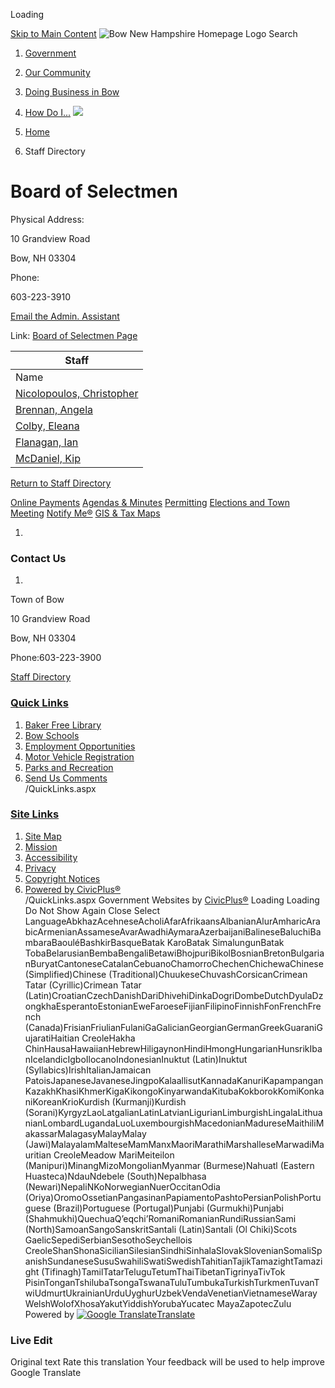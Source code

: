  

Loading

  [Skip to Main Content](https://www.bownh.gov/453/Board-of-Selectmen/)   ![Bow New Hampshire Homepage Logo](https://www.bownh.gov/ImageRepository/Document?documentID=6690)  Search 

 1.  [Government](https://www.bownh.gov/27/Government) 
 1.  [Our Community](https://www.bownh.gov/31/Our-Community) 
 1.  [Doing Business in Bow](https://www.bownh.gov/35/Doing-Business-in-Bow) 
 1.  [How Do I...](https://www.bownh.gov/9/How-Do-I) 
  ![](https://www.bownh.gov/ImageRepository/Document?documentID=6691)  

 1.  [Home](https://www.bownh.gov) 
 1. Staff Directory

# Board of Selectmen

  Physical Address:

10 Grandview Road

Bow, NH 03304

Phone:

603-223-3910

 [Email the Admin. Assistant](mailto:tlindquist@bownh.gov) 

Link: [Board of Selectmen Page](https://www.bownh.gov/283/Board-of-Selectmen) 

|Staff|
|---|
|Name|Title|Email|Phone|Additional Phone|
|[Nicolopoulos, Christopher](https://www.bownh.gov/directory.aspx?EID=117)|Selectman|[Email](mailto:cnicolopoulos@bownh.gov)|603-223-3910| |
|[Brennan, Angela](https://www.bownh.gov/directory.aspx?EID=160)|Vice Chair||603-223-3910| |
|[Colby, Eleana](https://www.bownh.gov/directory.aspx?EID=172)|Selectwoman||603-223-3910| |
|[Flanagan, Ian](https://www.bownh.gov/directory.aspx?EID=183)|Selectman||603-223-3910| |
|[McDaniel, Kip](https://www.bownh.gov/directory.aspx?EID=184)|Chair||603-223-3910| |

  [Return to Staff Directory](https://www.bownh.gov/Directory.aspx)  

  [Online Payments](https://pay.eb2gov.com/BowNH)   [Agendas & Minutes](https://www.bownh.gov/AgendaCenter)   [Permitting](https://www.bownh.gov/568/Permits-Applications)   [Elections and Town Meeting](https://www.bownh.gov/741/Elections)   [Notify Me®](https://www.bownh.gov/list.aspx)   [GIS & Tax Maps](https://www.bownh.gov/172/Tax-MapsGIS)  

 1.    

### Contact Us

 1.    

Town of Bow   

10 Grandview Road   

Bow, NH 03304   

Phone:603-223-3900   

 [Staff Directory](https://www.bownh.gov/directory)    

###  [Quick Links](https://www.bownh.gov/QuickLinks.aspx?CID=48) 

 1.  [Baker Free Library](https://www.bowbakerfreelibrary.org)  
 1.  [Bow Schools](https://www.bownh.gov/257/Schools)  
 1.  [Employment Opportunities](https://www.bownh.gov/Jobs.aspx)  
 1.  [Motor Vehicle Registration](https://www.bownh.gov/216)  
 1.  [Parks and Recreation](https://www.bownh.gov/256/Parks-Recreation)  
 1.  [Send Us Comments](https://www.bownh.gov/FormCenter/Contact-Us-4/Contact-Officials-43)  
 /QuickLinks.aspx 

###  [Site Links](https://www.bownh.gov/QuickLinks.aspx?CID=53) 

 1.  [Site Map](https://www.bownh.gov/sitemap)  
 1.  [Mission](https://www.bownh.gov)  
 1.  [Accessibility](https://www.bownh.gov/Accessibility)  
 1.  [Privacy](https://www.bownh.gov)  
 1.  [Copyright Notices](https://www.bownh.gov/site/copyright)  
 1.  [Powered by CivicPlus®](https://civicplus.com/referral)  
 /QuickLinks.aspx Government Websites by [CivicPlus®](https://connect.civicplus.com/referral)  Loading Loading Do Not Show Again Close Select LanguageAbkhazAcehneseAcholiAfarAfrikaansAlbanianAlurAmharicArabicArmenianAssameseAvarAwadhiAymaraAzerbaijaniBalineseBaluchiBambaraBaouléBashkirBasqueBatak KaroBatak SimalungunBatak TobaBelarusianBembaBengaliBetawiBhojpuriBikolBosnianBretonBulgarianBuryatCantoneseCatalanCebuanoChamorroChechenChichewaChinese (Simplified)Chinese (Traditional)ChuukeseChuvashCorsicanCrimean Tatar (Cyrillic)Crimean Tatar (Latin)CroatianCzechDanishDariDhivehiDinkaDogriDombeDutchDyulaDzongkhaEsperantoEstonianEweFaroeseFijianFilipinoFinnishFonFrenchFrench (Canada)FrisianFriulianFulaniGaGalicianGeorgianGermanGreekGuaraniGujaratiHaitian CreoleHakha ChinHausaHawaiianHebrewHiligaynonHindiHmongHungarianHunsrikIbanIcelandicIgboIlocanoIndonesianInuktut (Latin)Inuktut (Syllabics)IrishItalianJamaican PatoisJapaneseJavaneseJingpoKalaallisutKannadaKanuriKapampanganKazakhKhasiKhmerKigaKikongoKinyarwandaKitubaKokborokKomiKonkaniKoreanKrioKurdish (Kurmanji)Kurdish (Sorani)KyrgyzLaoLatgalianLatinLatvianLigurianLimburgishLingalaLithuanianLombardLugandaLuoLuxembourgishMacedonianMadureseMaithiliMakassarMalagasyMalayMalay (Jawi)MalayalamMalteseMamManxMaoriMarathiMarshalleseMarwadiMauritian CreoleMeadow MariMeiteilon (Manipuri)MinangMizoMongolianMyanmar (Burmese)Nahuatl (Eastern Huasteca)NdauNdebele (South)Nepalbhasa (Newari)NepaliNKoNorwegianNuerOccitanOdia (Oriya)OromoOssetianPangasinanPapiamentoPashtoPersianPolishPortuguese (Brazil)Portuguese (Portugal)Punjabi (Gurmukhi)Punjabi (Shahmukhi)QuechuaQʼeqchiʼRomaniRomanianRundiRussianSami (North)SamoanSangoSanskritSantali (Latin)Santali (Ol Chiki)Scots GaelicSepediSerbianSesothoSeychellois CreoleShanShonaSicilianSilesianSindhiSinhalaSlovakSlovenianSomaliSpanishSundaneseSusuSwahiliSwatiSwedishTahitianTajikTamazightTamazight (Tifinagh)TamilTatarTeluguTetumThaiTibetanTigrinyaTivTok PisinTonganTshilubaTsongaTswanaTuluTumbukaTurkishTurkmenTuvanTwiUdmurtUkrainianUrduUyghurUzbekVendaVenetianVietnameseWarayWelshWolofXhosaYakutYiddishYorubaYucatec MayaZapotecZulu Powered by  [![Google Translate](https://www.gstatic.com/images/branding/googlelogo/1x/googlelogo_color_42x16dp.png)Translate](https://translate.google.com)  

### Live Edit

 Original text Rate this translation Your feedback will be used to help improve Google Translate 